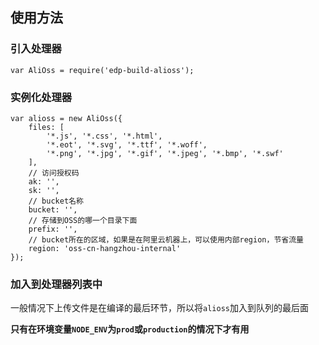 

## 使用方法

### 引入处理器
```
var AliOss = require('edp-build-alioss');
```

### 实例化处理器
```
var alioss = new AliOss({
    files: [
        '*.js', '*.css', '*.html',
        '*.eot', '*.svg', '*.ttf', '*.woff',
        '*.png', '*.jpg', '*.gif', '*.jpeg', '*.bmp', '*.swf'
    ],
    // 访问授权码
    ak: '',
    sk: '',
    // bucket名称
    bucket: '',
    // 存储到OSS的哪一个目录下面
    prefix: '',
    // bucket所在的区域，如果是在阿里云机器上，可以使用内部region，节省流量
    region: 'oss-cn-hangzhou-internal'
});
```

### 加入到处理器列表中

一般情况下上传文件是在编译的最后环节，所以将`alioss`加入到队列的最后面

**只有在环境变量`NODE_ENV`为`prod`或`production`的情况下才有用**
